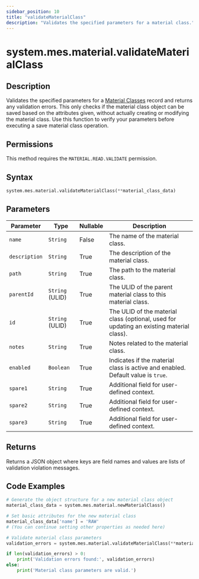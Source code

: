 ```yaml
---
sidebar_position: 10
title: "validateMaterialClass"
description: "Validates the specified parameters for a material class."
---
```


# system.mes.material.validateMaterialClass

## Description

Validates the specified parameters for a [Material Classes](../../data-model/material-model/material-class) record and returns any validation errors.
This only checks if the material class object can be saved based on the attributes given, without actually creating or modifying the material class. Use this function to verify your parameters before executing a save material class operation.


## Permissions

This method requires the `MATERIAL.READ.VALIDATE` permission.

## Syntax

```python
system.mes.material.validateMaterialClass(**material_class_data)
```

## Parameters

| Parameter     | Type            | Nullable | Description                                                                              |
|---------------|-----------------|----------|------------------------------------------------------------------------------------------|
| `name`        | `String`        | False    | The name of the material class.                                                          |
| `description` | `String`        | True     | The description of the material class.                                                   |
| `path`        | `String`        | True     | The path to the material class.                                                          |
| `parentId`    | `String` (ULID) | True     | The ULID of the parent material class to this material class.                            |
| `id`          | `String` (ULID) | True     | The ULID of the material class (optional, used for updating an existing material class). |
| `notes`       | `String`        | True     | Notes related to the material class.                                                     |
| `enabled`     | `Boolean`       | True     | Indicates if the material class is active and enabled. Default value is `true`.          |
| `spare1`      | `String`        | True     | Additional field for user-defined context.                                               |
| `spare2`      | `String`        | True     | Additional field for user-defined context.                                               |
| `spare3`      | `String`        | True     | Additional field for user-defined context.                                               |

## Returns

Returns a JSON object where keys are field names and values are lists of validation violation messages.

## Code Examples

```python
# Generate the object structure for a new material class object
material_class_data = system.mes.material.newMaterialClass()

# Set basic attributes for the new material class
material_class_data['name'] = 'RAW'
# (You can continue setting other properties as needed here)

# Validate material class parameters
validation_errors = system.mes.material.validateMaterialClass(**material_class_data)

if len(validation_errors) > 0:
    print('Validation errors found:', validation_errors)
else:
    print('Material class parameters are valid.')
```
